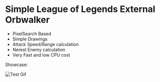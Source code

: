 # Simple League of Legends External Orbwalker

- PixelSearch Based
- Simple Drawings
- Attack Speed/Range calculation
- Nerest Enemy calculation
- Very Fast and low CPU cost

Showcase:

![Test Gif](https://github.com/sajmonekk191/MagicOrbwalker/blob/main/test.gif)
